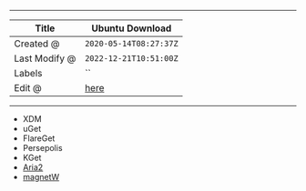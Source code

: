 -----

| Title         | Ubuntu Download                                     |
| ------------- | --------------------------------------------------- |
| Created @     | `2020-05-14T08:27:37Z`                              |
| Last Modify @ | `2022-12-21T10:51:00Z`                              |
| Labels        | \`\`                                                |
| Edit @        | [here](https://github.com/junxnone/linux/issues/14) |

-----

  - XDM
  - uGet
  - FlareGet
  - Persepolis
  - KGet
  - [Aria2](./aria2)
  - [magnetW](./Linux_magnetW)
